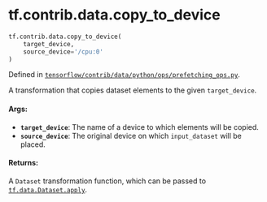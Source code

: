 <div itemscope itemtype="http://developers.google.com/ReferenceObject">
<meta itemprop="name" content="tf.contrib.data.copy_to_device" />
<meta itemprop="path" content="Stable" />
</div>

# tf.contrib.data.copy_to_device

``` python
tf.contrib.data.copy_to_device(
    target_device,
    source_device='/cpu:0'
)
```



Defined in [`tensorflow/contrib/data/python/ops/prefetching_ops.py`](https://www.tensorflow.org/code/tensorflow/contrib/data/python/ops/prefetching_ops.py).

A transformation that copies dataset elements to the given `target_device`.

#### Args:

* <b>`target_device`</b>: The name of a device to which elements will be copied.
* <b>`source_device`</b>: The original device on which `input_dataset` will be placed.


#### Returns:

A `Dataset` transformation function, which can be passed to
<a href="../../../tf/data/Dataset.md#apply"><code>tf.data.Dataset.apply</code></a>.
